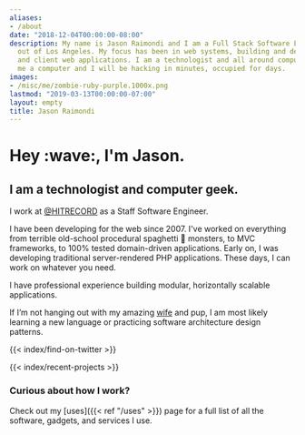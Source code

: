 ```yaml
---
aliases:
- /about
date: "2018-12-04T00:00:00-08:00"
description: My name is Jason Raimondi and I am a Full Stack Software Engineer based
  out of Los Angeles. My focus has been in web systems, building and deploying server
  and client web applications. I am a technologist and all around computer geek; give
  me a computer and I will be hacking in minutes, occupied for days.
images: 
- /misc/me/zombie-ruby-purple.1000x.png
lastmod: "2019-03-13T00:00:00-07:00"
layout: empty
title: Jason Raimondi
---
```

<div class="home">

<h1 class="animoji-me">Hey :wave:, I'm Jason.</h1>

## I am a <span id="adjective1">technologist</span> and <span id="adjective2">computer geek</span>.

I work at <a href="//twitter.com/hitrecord" target="_blank" rel="nofollow noopener">@HITRECORD</a> as a Staff Software Engineer.

I have been developing for the web since 2007. I've worked on everything from terrible old-school procedural spaghetti :spaghetti: monsters, to MVC frameworks, to 100% tested domain-driven applications. Early on, I was developing traditional server-rendered PHP applications. These days, I can work on whatever you need.

I have professional experience building modular, horizontally scalable applications.

If I’m not hanging out with my amazing [wife](//kimcalderone.com) and pup, I am most likely <span id="doing1">learning a new language</span> or <span id="doing2">practicing software architecture design patterns</span>.

{{< index/find-on-twitter >}}

{{< index/recent-projects >}}

### Curious about how I work?

Check out my [uses]({{< ref "/uses" >}}) page for a full list of all the software, gadgets, and services I use.

</div>

<style>
#adjective1-disable,
#adjective2-disable {
  background-image: linear-gradient(#ffffff 50%, var(--colors-white) 50%);
  background-repeat: repeat-x;

  background-position: 0 1.5rem;
  background-size: 2px 2px;
}
</style>
